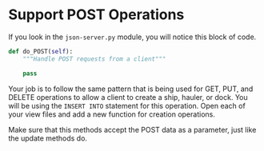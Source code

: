 # Support POST Operations

If you look in the `json-server.py` module, you will notice this block of code.

```py
def do_POST(self):
    """Handle POST requests from a client"""

    pass
```

Your job is to follow the same pattern that is being used for GET, PUT, and DELETE operations to allow a client to create a ship, hauler, or dock. You will be using the `INSERT INTO` statement for this operation. Open each of your view files and add a new function for creation operations.

Make sure that this methods accept the POST data as a parameter, just like the update methods do.
